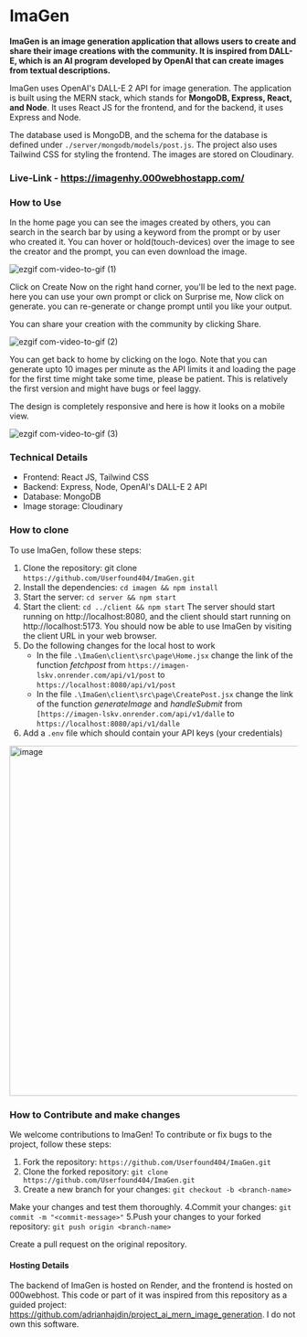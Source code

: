 # ImaGen

**ImaGen is an image generation application that allows users to create and share their image creations with the community. It is inspired from DALL-E, which is an AI program developed by OpenAI that can create images from textual descriptions.**

ImaGen uses OpenAI's DALL-E 2 API for image generation. The application is built using the MERN stack, which stands for **MongoDB, Express, React, and Node**. It uses React JS for the frontend, and for the backend, it uses Express and Node.

The database used is MongoDB, and the schema for the database is defined under `./server/mongodb/models/post.js`. The project also uses Tailwind CSS for styling the frontend. The images are stored on Cloudinary.

### Live-Link - https://imagenhy.000webhostapp.com/

### How to Use
In the home page you can see the images created by others, you can search in the search bar by using a keyword from the prompt or by user who created it. 
You can hover or hold(touch-devices) over the image to see the creator and the prompt, you can even download the image.

![ezgif com-video-to-gif (1)](https://user-images.githubusercontent.com/97509220/226175063-9e5c6521-9c8f-429d-b868-848252363f78.gif)

Click on Create Now on the right hand corner, you'll be led to the next page.
here you can use your own prompt or click on Surprise me, Now click on generate. you can re-generate or change prompt until you like your output.

You can share your creation with the community by clicking Share.

![ezgif com-video-to-gif (2)](https://user-images.githubusercontent.com/97509220/226175297-8f49258e-0a82-4889-a2cb-48838bf80c52.gif)

You can get back to home by clicking on the logo. Note that you can generate upto 10 images per minute as the API limits it and loading the page for the first time might take some time, please be patient.
This is relatively the first version and might have bugs or feel laggy.

The design is completely responsive and here is how it looks on a mobile view.

![ezgif com-video-to-gif (3)](https://user-images.githubusercontent.com/97509220/226175657-7cd13322-51d9-48ea-ae4e-07e2e58a6008.gif)


### Technical Details
- Frontend: React JS, Tailwind CSS
- Backend: Express, Node, OpenAI's DALL-E 2 API
- Database: MongoDB
- Image storage: Cloudinary

### How to clone
To use ImaGen, follow these steps:

1. Clone the repository: git clone `https://github.com/Userfound404/ImaGen.git`
2. Install the dependencies: `cd imagen && npm install`
3. Start the server: `cd server && npm start`
4. Start the client: `cd ../client && npm start`
The server should start running on http://localhost:8080, and the client should start running on http://localhost:5173. You should now be able to use ImaGen by visiting the client URL in your web browser.
5. Do the following changes for the local host to work
   - In the file `.\ImaGen\client\src\page\Home.jsx` change the link of the function *fetchpost* from `https://imagen-lskv.onrender.com/api/v1/post` to `https://localhost:8080/api/v1/post` 
   - In the file `.\ImaGen\client\src\page\CreatePost.jsx` change the link of the function *generateImage* and *handleSubmit* from `[https://imagen-lskv.onrender.com/api/v1/dalle` to `https://localhost:8080/api/v1/dalle` 
 6. Add a `.env` file which should contain your API keys (your credentials)
 <img width="613" alt="image" src="https://user-images.githubusercontent.com/97509220/226174652-01119cfa-fdbd-4e4d-b757-e2ff3a36accf.png">

    

### How to Contribute and make changes
We welcome contributions to ImaGen! To contribute or fix bugs to the project, follow these steps:

1. Fork the repository: `https://github.com/Userfound404/ImaGen.git`
2. Clone the forked repository: `git clone https://github.com/Userfound404/ImaGen.git`
3. Create a new branch for your changes: `git checkout -b <branch-name>`

Make your changes and test them thoroughly.
4.Commit your changes: `git commit -m "<commit-message>"`
5.Push your changes to your forked repository: `git push origin <branch-name>`

Create a pull request on the original repository.

#### Hosting Details
The backend of ImaGen is hosted on Render, and the frontend is hosted on 000webhost.
This code or part of it was inspired from this repository as a guided project: https://github.com/adrianhajdin/project_ai_mern_image_generation. I do not own this software. 
